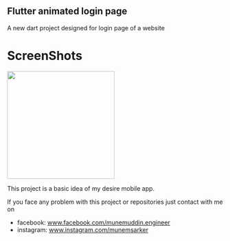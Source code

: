 ## Flutter animated login page

A new dart project designed for login page of a website

# ScreenShots
<img src="images/userinter.gif" width="250">

This project is a basic idea of my desire mobile app.


If you face any problem with this project or repositories just contact with me on
- facebook: www.facebook.com/munemuddin.engineer
- instagram: www.instagram.com/munemsarker

